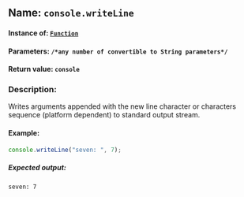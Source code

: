 ## Name: `console.writeLine`

#### Instance of: [`Function`](Function.md)

#### Parameters: `/*any number of convertible to String parameters*/`

#### Return value: `console`

### Description:

Writes arguments appended with the new line character or 
characters sequence (platform dependent) to standard 
output stream.

#### Example:

```js
console.writeLine("seven: ", 7);
```

##### Expected output:

```
seven: 7

```


